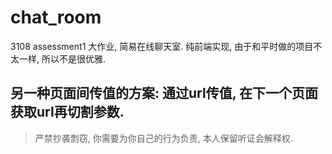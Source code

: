 # chat_room
3108 assessment1 大作业, 简易在线聊天室.
纯前端实现, 由于和平时做的项目不太一样, 所以不是很优雅.
## 另一种页面间传值的方案: 通过url传值, 在下一个页面获取url再切割参数.
> 严禁抄袭剽窃, 你需要为你自己的行为负责, 本人保留听证会解释权.
